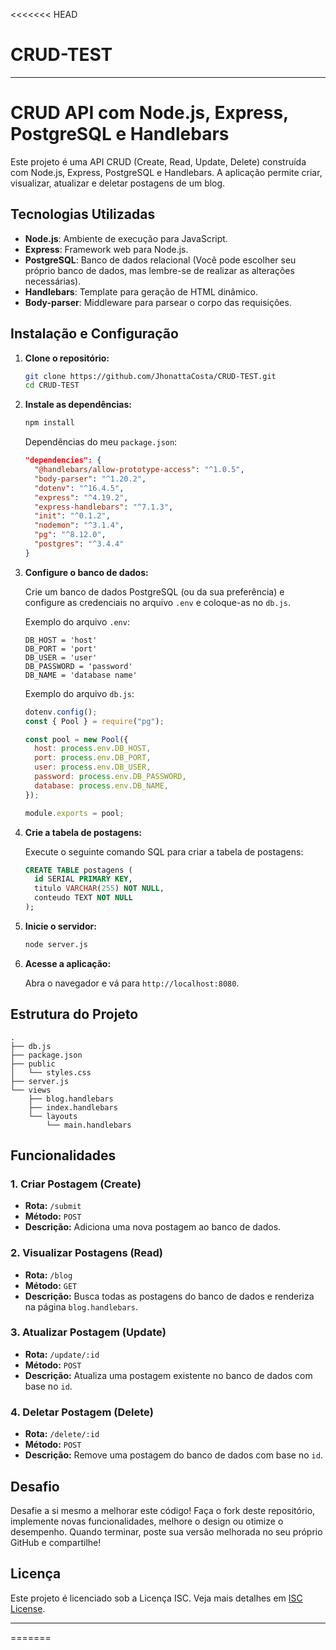 <<<<<<< HEAD
# CRUD-TEST

---

# CRUD API com Node.js, Express, PostgreSQL e Handlebars

Este projeto é uma API CRUD (Create, Read, Update, Delete) construída com Node.js, Express, PostgreSQL e Handlebars. A aplicação permite criar, visualizar, atualizar e deletar postagens de um blog.

## Tecnologias Utilizadas

- **Node.js**: Ambiente de execução para JavaScript.
- **Express**: Framework web para Node.js.
- **PostgreSQL**: Banco de dados relacional (Você pode escolher seu próprio banco de dados, mas lembre-se de realizar as alterações necessárias).
- **Handlebars**: Template para geração de HTML dinâmico.
- **Body-parser**: Middleware para parsear o corpo das requisições.

## Instalação e Configuração

1. **Clone o repositório:**

   ```bash
   git clone https://github.com/JhonattaCosta/CRUD-TEST.git
   cd CRUD-TEST
   ```

2. **Instale as dependências:**

   ```bash
   npm install
   ```

   Dependências do meu `package.json`:

   ```json
   "dependencies": {
     "@handlebars/allow-prototype-access": "^1.0.5",
     "body-parser": "^1.20.2",
     "dotenv": "^16.4.5",
     "express": "^4.19.2",
     "express-handlebars": "^7.1.3",
     "init": "^0.1.2",
     "nodemon": "^3.1.4",
     "pg": "^8.12.0",
     "postgres": "^3.4.4"
   }
   ```

3. **Configure o banco de dados:**

   Crie um banco de dados PostgreSQL (ou da sua preferência) e configure as credenciais no arquivo `.env` e coloque-as no `db.js`.

   Exemplo do arquivo `.env`:

   ```env
   DB_HOST = 'host'
   DB_PORT = 'port'
   DB_USER = 'user'
   DB_PASSWORD = 'password'
   DB_NAME = 'database name'
   ```

   Exemplo do arquivo `db.js`:

   ```javascript
   dotenv.config();
   const { Pool } = require("pg");

   const pool = new Pool({
     host: process.env.DB_HOST,
     port: process.env.DB_PORT,
     user: process.env.DB_USER,
     password: process.env.DB_PASSWORD,
     database: process.env.DB_NAME,
   });

   module.exports = pool;
   ```

4. **Crie a tabela de postagens:**

   Execute o seguinte comando SQL para criar a tabela de postagens:

   ```sql
   CREATE TABLE postagens (
     id SERIAL PRIMARY KEY,
     titulo VARCHAR(255) NOT NULL,
     conteudo TEXT NOT NULL
   );
   ```

5. **Inicie o servidor:**

   ```bash
   node server.js
   ```

6. **Acesse a aplicação:**

   Abra o navegador e vá para `http://localhost:8080`.

## Estrutura do Projeto

```
.
├── db.js
├── package.json
├── public
│   └── styles.css
├── server.js
└── views
    ├── blog.handlebars
    ├── index.handlebars
    └── layouts
        └── main.handlebars
```

## Funcionalidades

### 1. Criar Postagem (Create)

- **Rota:** `/submit`
- **Método:** `POST`
- **Descrição:** Adiciona uma nova postagem ao banco de dados.

### 2. Visualizar Postagens (Read)

- **Rota:** `/blog`
- **Método:** `GET`
- **Descrição:** Busca todas as postagens do banco de dados e renderiza na página `blog.handlebars`.

### 3. Atualizar Postagem (Update)

- **Rota:** `/update/:id`
- **Método:** `POST`
- **Descrição:** Atualiza uma postagem existente no banco de dados com base no `id`.

### 4. Deletar Postagem (Delete)

- **Rota:** `/delete/:id`
- **Método:** `POST`
- **Descrição:** Remove uma postagem do banco de dados com base no `id`.

## Desafio

Desafie a si mesmo a melhorar este código! Faça o fork deste repositório, implemente novas funcionalidades, melhore o design ou otimize o desempenho. Quando terminar, poste sua versão melhorada no seu próprio GitHub e compartilhe!

## Licença

Este projeto é licenciado sob a Licença ISC. Veja mais detalhes em [ISC License](https://opensource.org/license/isc-license-txt).

---
=======
